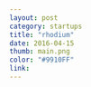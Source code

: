 ```yaml
---
layout: post
category: startups
title: "rhodium"
date: 2016-04-15
thumb: main.png
color: "#9910FF"
link: 
---
```


